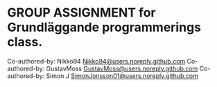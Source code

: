 # GROUP ASSIGNMENT for Grundläggande programmerings class.

Co-authored-by: Nikko94 <Nikko94@users.noreply.github.com>
Co-authored-by: GustavMoss <GustavMoss@users.noreply.github.com>
Co-authored-by: Simon J <SimonJonsson01@users.noreply.github.com>
